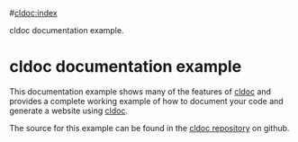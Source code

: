 #<cldoc:index>

cldoc documentation example.

# cldoc documentation example

This documentation example shows many of the features of
[cldoc](http://jessevdk.github.com/cldoc) and provides
a complete working example of how to document your code and generate a website
using [cldoc](http://jessevdk.github.com/cldoc).

The source for this example can be found in the
[cldoc repository](https://github.com/jessevdk/cldoc/example) on github.
